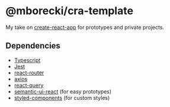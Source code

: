 # @mborecki/cra-template

My take on [create-react-app](https://github.com/facebook/create-react-app) for prototypes and private projects.

## Dependencies

* [Typescript](https://www.typescriptlang.org/)
* [Jest](https://jestjs.io/)
* [react-router](https://reacttraining.com/react-router/web/guides/quick-start)
* [axios](https://github.com/axios/axios)
* [react-query](https://github.com/tannerlinsley/react-query)
* [semantic-ui-react](https://react.semantic-ui.com/) (for easy prototypes)
* [styled-components](https://styled-components.com/) (for custom styles)

